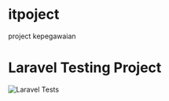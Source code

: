 # itpoject
project kepegawaian

# Laravel Testing Project

![Laravel Tests](https://github.com/zainulerfan/itpoject/actions/workflows/laravel-tests.yml/badge.svg)
